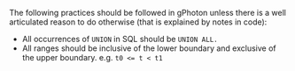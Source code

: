 The following practices should be followed in gPhoton unless there is a well articulated reason to do otherwise (that is explained by notes in code):

* All occurrences of `UNION` in SQL should be `UNION ALL.`
* All ranges should be inclusive of the lower boundary and exclusive of the upper boundary. e.g. `t0 <= t < t1`
